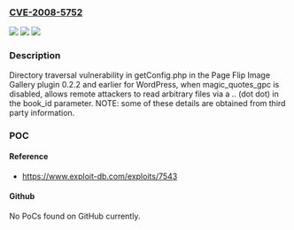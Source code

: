 ### [CVE-2008-5752](https://cve.mitre.org/cgi-bin/cvename.cgi?name=CVE-2008-5752)
![](https://img.shields.io/static/v1?label=Product&message=n%2Fa&color=blue)
![](https://img.shields.io/static/v1?label=Version&message=n%2Fa&color=blue)
![](https://img.shields.io/static/v1?label=Vulnerability&message=n%2Fa&color=brighgreen)

### Description

Directory traversal vulnerability in getConfig.php in the Page Flip Image Gallery plugin 0.2.2 and earlier for WordPress, when magic_quotes_gpc is disabled, allows remote attackers to read arbitrary files via a .. (dot dot) in the book_id parameter.  NOTE: some of these details are obtained from third party information.

### POC

#### Reference
- https://www.exploit-db.com/exploits/7543

#### Github
No PoCs found on GitHub currently.

